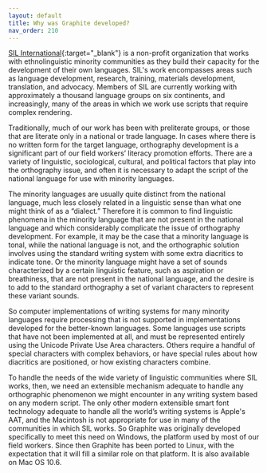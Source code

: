 ```yaml
---
layout: default
title: Why was Graphite developed?
nav_order: 210
---
```


 [SIL International](https://sil.org){:target="_blank"} is a non-profit organization that works with ethnolinguistic minority communities as they build their capacity for the development of their own languages. SIL's work encompasses areas such as language development, research, training, materials development, translation, and advocacy. Members of SIL are currently working with approximately a thousand language groups on six continents, and increasingly, many of the areas in which we work use scripts that require complex rendering.

Traditionally, much of our work has been with preliterate groups, or those that are literate only in a national or trade language. In cases where there is no written form for the target language, orthography development is a significant part of our field workers’ literacy promotion efforts. There are a variety of linguistic, sociological, cultural, and political factors that play into the orthography issue, and often it is necessary to adapt the script of the national language for use with minority languages.

The minority languages are usually quite distinct from the national language, much less closely related in a linguistic sense than what one might think of as a “dialect.” Therefore it is common to find linguistic phenomena in the minority language that are not present in the national language and which considerably complicate the issue of orthography development. For example, it may be the case that a minority language is tonal, while the national language is not, and the orthographic solution involves using the standard writing system with some extra diacritics to indicate tone. Or the minority language might have a set of sounds characterized by a certain linguistic feature, such as aspiration or breathiness, that are not present in the national language, and the desire is to add to the standard orthography a set of variant characters to represent these variant sounds.

So computer implementations of writing systems for many minority languages require processing that is not supported in implementations developed for the better-known languages. Some languages use scripts that have not been implemented at all, and must be represented entirely using the Unicode Private Use Area characters. Others require a handful of special characters with complex behaviors, or have special rules about how diacritics are positioned, or how existing characters combine.

To handle the needs of the wide variety of linguistic communities where SIL works, then, we need an extensible mechanism adequate to handle any orthographic phenomenon we might encounter in any writing system based on any modern script. The only other modern extensible smart font technology adequate to handle all the world’s writing systems is Apple's AAT, and the Macintosh is not appropriate for use in many of the communities in which SIL works. So Graphite was originally developed specifically to meet this need on Windows, the platform used by most of our field workers. Since then Graphite has been ported to Linux, with the expectation that it will fill a similar role on that platform. It is also available on Mac OS 10.6.